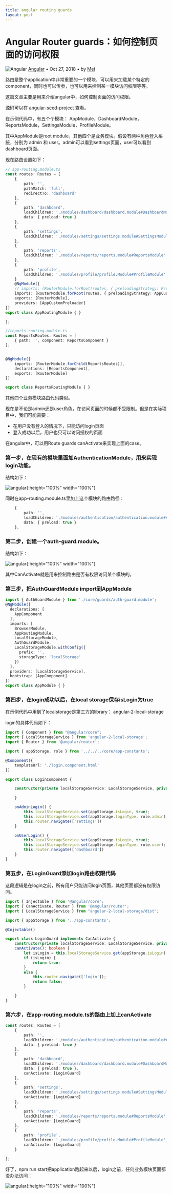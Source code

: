 ```yaml
---
title: angular routing guards
layout: post
---
```


# Angular Router guards：如何控制页面的访问权限

<div class="title-meta">
    <span><img class="title-category-img" src="../../../assets/images/categories/angular.svg" alt="Angular"></span>
    <span><a class="github-link" href="/2018/09/19/angular.html">Angular</a></span>
    <span class="title-bullet">•</span>
    <span>Oct 27, 2018</span>
    <span class="title-bullet">•</span>
    <span>by <a class="github-link" href="http://github.com/limeii" title="http://github.com/limeii">Mei</a></span>
</div>

路由是整个application中非常重要的一个模块，可以用来加载某个特定的component，同时也可以传参，也可以用来控制某一模块访问权限等等。


这篇文章主要是用来介绍angular中，如何控制页面的访问权限。


源码可以在 [angular-seed-project](https://github.com/LiMeii/angular-seed-project) 查看。


在示例代码中，有五个个模块： AppModule，DashboardModule，ReportsModule，SettingsModule，ProfileModule。


其中AppModule是root module，其他四个是业务模块。假设有两种角色登入系统，分别为 admin 和 user。admin可以看到settings页面，user可以看到dashboard页面。


现在路由设置如下：
```ts
// app-routing.module.ts
const routes: Routes = [
    {
        path: '',
        pathMatch: 'full',
        redirectTo: 'dashboard'
    },
    {
        path: 'dashboard',
        loadChildren: './modules/dashboard/dashboard.module#DashboardModule',
        data: { preload: true }
    },
    {
        path: 'settings',
        loadChildren: './modules/settings/settings.module#SettingsModule'
    },
    {
        path: 'reports',
        loadChildren: './modules/reports/reports.module#ReportsModule'
    },
    {
        path: 'profile',
        loadChildren: './modules/profile/profile.Module#ProfileModule'
    }
    @NgModule({
    // imports: [RouterModule.forRoot(routes, { preloadingStrategy: PreloadAllModules, useHash: true })],
    imports: [RouterModule.forRoot(routes, { preloadingStrategy: AppCustomPreloader, useHash: true })],
    exports: [RouterModule],
    providers: [AppCustomPreloader]
})
export class AppRoutingModule { }

];
```

```ts
//reports-routing.module.ts
const ReportsRoutes: Routes = [
    { path: '', component: ReportsComponent }
];


@NgModule({
    imports: [RouterModule.forChild(ReportsRoutes)],
    declarations: [ReportsComponent],
    exports: [RouterModule]
})

export class ReportsRoutingModule { }
```
其他四个业务模块路由代码类似。


现在是不论是admin还是user角色，在访问页面的时候都不受限制。但是在实际项目中，我们可能需要：

- 在用户没有登入的情况下，只能访问login页面
- 登入成功以后，用户也只可以访问授权的页面


在angular中，可以用Route guards canActivate来实现上面的case。


### 第一步，在现有的模块里面加AuthenticationModule，用来实现login功能。
结构如下：

![angular](https://limeii.github.io/assets/images/posts/angular/angular-routing-permission-authModule.png){:height="100%" width="100%"}

同时在app-routing.module.ts里加上这个模块的路由路径：

```ts
    {
        path: '',
        loadChildren: './modules/authentication/authentication.module#AuthenticationModule',
        data: { preload: true }
    },
```

### 第二步，创建一个auth-guard.module。
结构如下：

![angular](https://limeii.github.io/assets/images/posts/angular/angular-routing-permission-auth-guard.png){:height="100%" width="100%"}

其中CanActivate就是用来控制路由是否有权限访问某个模块的。

### 第三步，把AuthGuardModule import到AppModule
```ts
import { AuthGuardModule } from './core/guards/auth-guard.module';
@NgModule({
  declarations: [
    AppComponent
  ],
  imports: [
    BrowserModule,
    AppRoutingModule,
    LocalStorageModule,
    AuthGuardModule,
    LocalStorageModule.withConfig({
      prefix: '',
      storageType: 'localStorage'
    })
  ],
  providers: [LocalStorageService],
  bootstrap: [AppComponent]
})
export class AppModule { }

```

### 第四步，在login成功以后，在local storage保存isLogin为true

在示例代码中用到了localstorage是第三方的library： angular-2-local-storage


login的具体代码如下：

```ts
import { Component } from "@angular/core";
import { LocalStorageService } from 'angular-2-local-storage';
import { Router } from '@angular/router';

import { appStorage, role } from '../../../core/app-constants';

@Component({
    templateUrl: './login.component.html'
})

export class LoginComponent {

    constructor(private localStorageService: LocalStorageService, private router: Router) {

    }

    onAdminLogin() {
        this.localStorageService.set(appStorage.isLogin, true);
        this.localStorageService.set(appStorage.loginType, role.admin);
        this.router.navigate(['settings'])
    }

    onUserLogin() {
        this.localStorageService.set(appStorage.isLogin, true);
        this.localStorageService.set(appStorage.loginType, role.user);
        this.router.navigate(['dashboard'])
    }
}

```

### 第五步，在LoginGuard添加login路由权限代码

这段逻辑是在login之前，所有用户只能访问login页面，其他页面都没有权限访问。

```ts
import { Injectable } from '@angular/core';
import { CanActivate, Router } from '@angular/router';
import { LocalStorageService } from "angular-2-local-storage/dist";

import { appStorage } from '../app-constants';

@Injectable()

export class LoginGuard implements CanActivate {
    constructor(private localStorageService: LocalStorageService, private router: Router) { }
    canActivate(): boolean {
        let isLogin = this.localStorageService.get(appStorage.isLogin);
        if (isLogin) {
            return true;
        }
        else {
            this.router.navigate(['login']);
            return false;
        }

    }
}
```

### 第六步，在app-routing.module.ts的路由上加上canActivate

```ts
const routes: Routes = [
    {
        path: '',
        loadChildren: './modules/authentication/authentication.module#AuthenticationModule',
        data: { preload: true }
    },
    {
        path: 'dashboard',
        loadChildren: './modules/dashboard/dashboard.module#DashboardModule',
        data: { preload: true },
        canActivate: [LoginGuard]
    },
    {
        path: 'settings',
        loadChildren: './modules/settings/settings.module#SettingsModule',
        canActivate: [LoginGuard]
    },
    {
        path: 'reports',
        loadChildren: './modules/reports/reports.module#ReportsModule',
        canActivate: [LoginGuard]
    },
    {
        path: 'profile',
        loadChildren: './modules/profile/profile.Module#ProfileModule',
        canActivate: [LoginGuard]
    }

];

```

好了，npm run start把application跑起来以后，login之前，任何业务模块页面都没办法访问：

![angular](https://limeii.github.io/assets/images/posts/angular/angular-routing-permission-login.gif){:height="100%" width="100%"}
